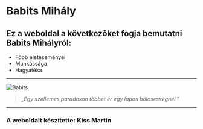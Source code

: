 # Babits Mihály
## Ez a weboldal a következőket fogja bemutatni Babits Mihályról:
- Főbb életeseményei
- Munkássága
- Hagyatéka
----------
![Babits](https://external-content.duckduckgo.com/iu/?u=http%3A%2F%2Fwww.dantepoliglotta.it%2Fwp-content%2Fuploads%2F2015%2F12%2FBabits-Mih%25C3%25A1ly.jpg&f=1&nofb=1) 
> *„Egy szellemes paradoxon többet ér egy lapos bölcsességnél.”*
----------
### A weboldalt készítette: Kiss Martin